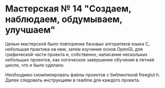 # Мастерская № 14 "Создаем, наблюдаем, обдумываем, улучшаем"

Целью мастерской было повторение базовых алгоритмов языка C, небольшая практика на нем, затем изучение основ OpenGL для графической части проекта и, собственно, написание нескольких небольших проектов, как логическое завершение обучения в летней школе, что и было сделано.

Необходимо скомпилировать файлы проектов с библиотекой freeglut.h. Далее следовать инструкциям в readme для каждого проекта.